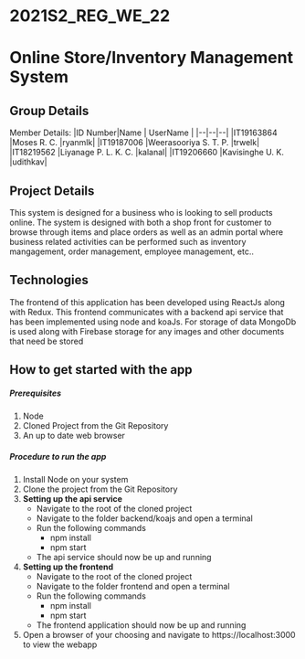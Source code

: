 # 2021S2_REG_WE_22

# Online Store/Inventory Management System

## Group Details
Member Details:
|ID Number|Name  | UserName |
|--|--|--|
|IT19163864  |Moses R. C.  |ryanmlk|
|IT19187006  |Weerasooriya S. T. P.  |trwelk|
|IT18219562  |Liyanage P. L. K. C.  |kalanal|
|IT19206660  |Kavisinghe U. K.  |udithkav|

## Project Details

This system is designed for a business who is looking to sell products online. The system is designed with both a shop front for customer to browse through items and place orders as well as an admin portal where business related activities can be performed such as inventory mangagement, order management, employee management, etc..

## Technologies

The frontend of this application has been developed using ReactJs along with Redux. This frontend communicates with a backend api service that has been implemented using node and koaJs. For storage of data MongoDb is used along with Firebase storage for any images and other documents that need be stored

## How to get started with the app

##### Prerequisites
1. Node
2. Cloned Project from the Git Repository
3. An up to date web browser

##### Procedure to run the app
1. Install Node on your system
2. Clone the project from the Git Repository
3. __Setting up the api service__
    * Navigate to the root of the cloned project
    * Navigate to the folder backend/koajs and open a terminal
    * Run the following commands
        * npm install
        * npm start
    * The api service should now be up and running
4. __Setting up the frontend__
    * Navigate to the root of the cloned project
    * Navigate to the folder frontend and open a terminal
    * Run the following commands
        * npm install
        * npm start
    * The frontend application should now be up and running
5. Open a browser of your choosing and navigate to https://localhost:3000 to view the webapp
    
